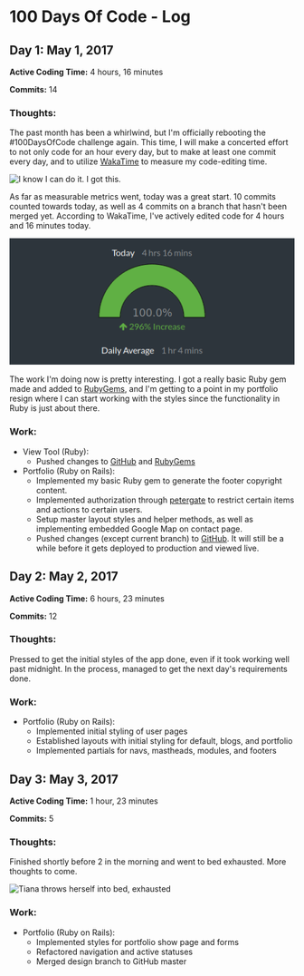 # 100 Days Of Code - Log

## Day 1: May 1, 2017

**Active Coding Time:** 4 hours, 16 minutes

**Commits:** 14

### Thoughts: 
The past month has been a whirlwind, but I'm officially rebooting the #100DaysOfCode challenge again. This time, I will make a concerted effort to not only code for an hour every day, but to make at least one commit every day, and to utilize [WakaTime](https://wakatime.com) to measure my code-editing time.

![I know I can do it. I got this.](https://media.giphy.com/media/26FL4BaDc1lgVpg52/giphy.gif)

As far as measurable metrics went, today was a great start. 10 commits counted towards today, as well as 4 commits on a branch that hasn't been merged yet. According to WakaTime, I've actively edited code for 4 hours and 16 minutes today.

![WakaTime graph showing 4 hours and 16 minutes of code time](./assets/Screenshot_from_2017-05-01_23-57-05.png)

The work I'm doing now is pretty interesting. I got a really basic Ruby gem made and added to [RubyGems](https://rubygems.org/gems/chznbaum_view_tool), and I'm getting to a point in my portfolio resign where I can start working with the styles since the functionality in Ruby is just about there.

### Work:
* View Tool (Ruby):
  * Pushed changes to [GitHub](https://github.com/chznbaum/chznbaum_view_tool) and [RubyGems](https://rubygems.org/gems/chznbaum_view_tool)
* Portfolio (Ruby on Rails):
  * Implemented my basic Ruby gem to generate the footer copyright content.
  * Implemented authorization through [petergate](https://rubygems.org/gems/petergate) to restrict certain items and actions to certain users.
  * Setup master layout styles and helper methods, as well as implementing embedded Google Map on contact page.
  * Pushed changes (except current branch) to [GitHub](https://github.com/chznbaum/rails-portfolio). It will still be a while before it gets deployed to production and viewed live.

## Day 2: May 2, 2017

**Active Coding Time:** 6 hours, 23 minutes

**Commits:** 12

### Thoughts: 
Pressed to get the initial styles of the app done, even if it took working well past midnight. In the process, managed to get the next day's requirements done.

### Work:
* Portfolio (Ruby on Rails):
  * Implemented initial styling of user pages
  * Established layouts with initial styling for default, blogs, and portfolio
  * Implemented partials for navs, mastheads, modules, and footers

## Day 3: May 3, 2017

**Active Coding Time:** 1 hour, 23 minutes

**Commits:** 5

### Thoughts: 
Finished shortly before 2 in the morning and went to bed exhausted. More thoughts to come.

![Tiana throws herself into bed, exhausted](https://media.giphy.com/media/YjGiwRWIMkxvq/giphy.gif)

### Work:
* Portfolio (Ruby on Rails):
  * Implemented styles for portfolio show page and forms
  * Refactored navigation and active statuses
  * Merged design branch to GitHub master